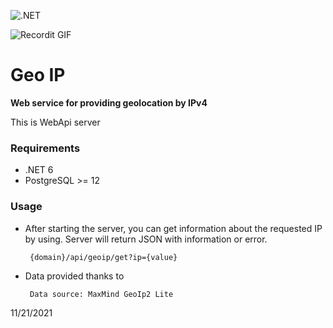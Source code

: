![.NET](https://github.com/BMTLab/GeoIp/workflows/.NET/badge.svg) 
 
![Recordit GIF](http://g.recordit.co/XEEVodvOsT.gif)

# Geo IP
**Web service for providing geolocation by IPv4**




This is WebApi server


### Requirements

- .NET 6
-  PostgreSQL >= 12

### Usage

- After starting the server, you can get information about the requested IP by using. Server will return JSON with information or error.
       
   
       {domain}/api/geoip/get?ip={value}
 
  
- Data provided thanks to


       Data source: MaxMind GeoIp2 Lite
       
       
11/21/2021
